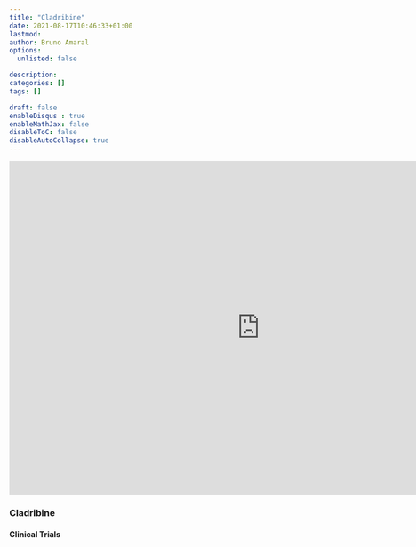 ```yaml
---
title: "Cladribine"
date: 2021-08-17T10:46:33+01:00
lastmod: 
author: Bruno Amaral
options:
  unlisted: false

description: 
categories: []
tags: []

draft: false
enableDisqus : true
enableMathJax: false
disableToC: false
disableAutoCollapse: true
---
```


<iframe
    src="https://metabase.gregory-ms.com/public/dashboard/22bd8836-28dc-4745-a408-689009c89b0c"
    frameborder="0"
    width="900"
    height="600"
    allowtransparency
></iframe>


<h3 id="Cladribine">Cladribine</h3>
<ol class="articles Cladribine"></ol>
<h4>Clinical Trials</h4>
<ol class="trials Cladribine"></ol>
